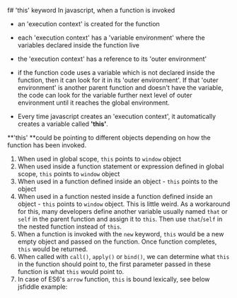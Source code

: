 f# 'this' keyword
In javascript, when a function is invoked 
 - an 'execution context' is created for the function
  - each 'execution context' has a 'variable environment' where the variables declared inside the function live
  - the 'execution context' has a reference to its 'outer environment'
  - if the function code uses a variable which is not declared inside the function, then it can look for it in its 'outer environment'. If that 'outer environment' is another parent function and doesn't have the variable, the code can look for the variable further next level of outer environment until it reaches the global environment. 
  
 - Every time javascript creates an 'execution context', it automatically creates a variable called **'this'**. 
  
  **'this' **could be pointing to different objects depending on how the function has been invoked.
  
  
  1. When used in global scope, `this` points to `window` object
  2. When used inside a function statement or expression defined in global scope, `this` points to `window` object
  3. When used in a function defined inside an object - `this` points to the  object
  4. When used in a function nested inside a function defined inside an object - `this` points to `window` object. This is little weird. As a workaround for this, many developers define another variable usually named `that` or `self` in the parent function and assign it to `this`. Then use `that`/`self` in the nested function instead of `this`.
  5. When a function is invoked with the `new` keyword, `this` would be a new empty object and passed on the function. Once function completes, `this` would be returned.
  6. When called with `call()`, `apply()` or `bind()`, we can determine what `this` in the function should point to, the first parameter passed in these function is what `this` would point to.
  7. In case of ES6's  `arrow` function, `this` is bound lexically, see below jsfiddle example:
  
    

  


  